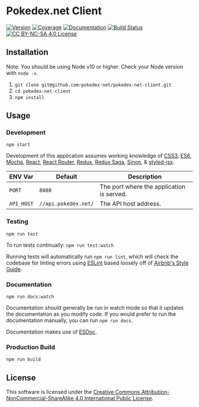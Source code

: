 # Pokedex.net Client

[![Version](https://badge.fury.io/gh/pokedex-net%2Fpokedex-net-client.svg)](https://github.com/pokedex-net/pokedex-net-client)
[![Coverage](https://coveralls.io/repos/github/pokedex-net/pokedex-net-client/badge.svg?branch=master)](https://coveralls.io/github/pokedex-net/pokedex-net-client?branch=master)
[![Documentation](https://pokedex-net.github.io/pokedex-net-client/badge.svg)](https://pokedex-net.github.io/pokedex-net-client/)
[![Build Status](https://circleci.com/gh/pokedex-net/pokedex-net-client/tree/master.svg?style=svg)](https://circleci.com/gh/pokedex-net/pokedex-net-client/tree/master)
[![CC BY-NC-SA 4.0 License](https://img.shields.io/badge/license-CC%20BY--NC--SA%204.0-brightgreen.svg)](https://creativecommons.org/licenses/by-nc-sa/4.0/)


## Installation
Note: You should be using Node v10 or higher. Check your Node version with `node -v`.

1. `git clone git@github.com:pokedex-net/pokedex-net-client.git`
2. `cd pokedex-net-client`
3. `npm install`


## Usage

### Development
`npm start`

Development of this application assumes working knowledge of [CSS3](https://www.w3schools.com/css/default.asp), [ES6](http://es6-features.org), [Mocha](https://mochajs.org/), [React](https://reactjs.org/), [React Router](https://reacttraining.com/react-router/), [Redux](https://redux.js.org/), [Redux Saga](https://github.com/redux-saga/redux-saga), [Sinon](https://sinonjs.org/), & [styled-jsx](https://github.com/zeit/styled-jsx).

ENV Var | Default | Description
------- | ------- | -----------
`PORT` | `8080` | The port where the application is served.
`API_HOST` | `//api.pokedex.net/` | The API host address.


### Testing
`npm run test`

To run tests continually: `npm run test:watch`

Running tests will automatically run `npm run lint`, which will check the codebase for linting errors using [ESLint](https://eslint.org/) based loosely off of [Airbnb's Style Guide](https://github.com/airbnb/javascript).


### Documentation
`npm run docs:watch`

Documentation should generally be run in watch mode so that it updates the documentation as you modify code. If you would prefer to run the documentation manually, you can run `npm run docs`.

Documentation makes use of [ESDoc](https://esdoc.org/).


### Production Build
`npm run build`


## License
This software is licensed under the [Creative Commons Attribution-NonCommercial-ShareAlike 4.0 International
Public License](https://creativecommons.org/licenses/by-nc-sa/4.0/legalcode).
